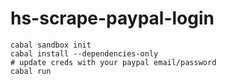hs-scrape-paypal-login
===============


```
cabal sandbox init
cabal install --dependencies-only
# update creds with your paypal email/password
cabal run
```
